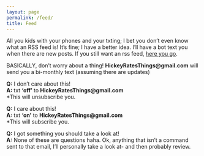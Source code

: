 ```yaml
---
layout: page
permalink: /feed/
title: Feed
---
```


 <p>All you kids with your phones and your txting; I bet you don’t even know what an RSS feed is!  It’s fine; I have a better idea.  I’ll have a bot text you when there are new posts. If you still want an rss feed, <a href="{{ site.url }}/feed.xml">here you go</a>.</p>

<p>BASICALLY, don’t worry about a thing!
<strong>HickeyRatesThings@gmail.com</strong> will send you a bi-monthly text (assuming there are updates)  </p>

<p><strong>Q:</strong> I don’t care about this!<br />
<strong>A:</strong> txt <strong>‘off’</strong> to <strong>HickeyRatesThings@gmail.com</strong><br />
*This will unsubscribe you.</p>

<p><strong>Q:</strong> I care about this!<br />
<strong>A:</strong> txt <strong>‘on’</strong> to <strong>HickeyRatesThings@gmail.com</strong><br />
*This will subscribe you.</p>

<p><strong>Q:</strong> I got something you should take a look&nbsp;at!<br />
<strong>A:</strong> None of these are questions haha.  Ok, anything that isn’t a command sent to that email, I’ll personally take a look at- and then probably review.   </p>